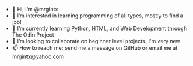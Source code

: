 - 👋 Hi, I’m @mrgintx
- 👀 I’m interested in learning programming of all types, mostly to find a job!
- 🌱 I’m currently learning Python, HTML, and Web Development through The Odin Project
- 💞️ I’m looking to collaborate on beginner level projects, I'm very new
- 📫 How to reach me: send me a message on GitHub or email me at mrgintx@yahoo.com

<!---
mrgintx/mrgintx is a ✨ special ✨ repository because its `README.md` (this file) appears on your GitHub profile.
You can click the Preview link to take a look at your changes.
--->
